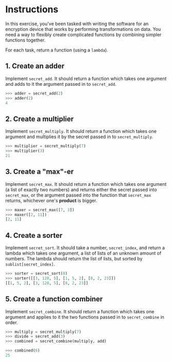 # Instructions

In this exercise, you've been tasked with writing the software for an encryption device that works by performing transformations on data. You need a way to flexibly create complicated functions by combining simpler functions together.

For each task, return a function (using a `lambda`).


## 1. Create an adder

Implement `secret_add`. It should return a function which takes one argument and adds to it the argument passed in to `secret_add`.

```python
>>> adder = secret_add(2)
>>> adder(2)
4
```

## 2. Create a multiplier

Implement `secret_multiply`. It should return a function which takes one argument and multiplies it by the secret passed in to `secret_multiply`.

```python
>>> multiplier = secret_multiply(7)
>>> multiplier(3)
21
```

## 3. Create a "max"-er

Implement `secret_max`. It should return a function which takes one argument (a list of exactly two numbers) and returns either the secret passed into `secret_max`, or the argument passed into the function that `secret_max` returns, whichever one's **product** is bigger.

```python
>>> maxer = secret_max([7, 3])
>>> maxer([2, 11])
[2, 11]
```

## 4. Create a sorter

Implement `secret_sort`. It should take a number, `secret_index`, and return a lambda which takes one argument, a list of lists of an unknown amount of numbers. The lambda should return the list of lists, but sorted by `sublist[secret_index]`.

```python
>>> sorter = secret_sort(0)
>>> sorter([[3, 120, 5], [1, 5, 2], [8, 2, 23]])
[[1, 5, 2], [3, 120, 5], [8, 2, 23]]
```

## 5. Create a function combiner

Implement `secret_combine`. It should return a function which takes one argument and applies to it the two functions passed in to `secret_combine` in order.

```python
>>> multiply = secret_multiply(7)
>>> divide = secret_add(3)
>>> combined = secret_combine(multiply, add)

>>> combined(6)
25
```
